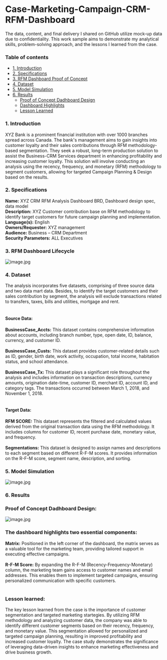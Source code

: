 # Case-Marketing-Campaign-CRM-RFM-Dashboard
The data, content, and final delivery I shared on GitHub utilize mock-up data due to confidentiality. This work sample aims to demonstrate my analytical skills, problem-solving approach, and the lessons I learned from the case.

### Table of contents
* [1. Introduction](#1)
* [2. Specifications](#2)
* [3. RFM Dashboard Proof of Concept](#3)
* [4. Dataset](#4)
* [5. Model Simulation](#5)
* [6. Results](#6)
    * [Proof of Concept Dadhboard Design](#6.1)
    * [Dashboard Highlights](#6.2)
    * [Lesson Learned](#6.3)

<a id="1"></a>
### 1. Introduction
XYZ Bank is a prominent financial institution with over 1000 branches spread across Canada. The bank's management aims to gain insights into customer loyalty and their sales contributions through RFM methodology-based segmentation. They seek a robust, long-term production solution to assist the Business-CRM Services department in enhancing profitability and increasing customer loyalty. This solution will involve conducting an analysis using the recency, frequency, and monetary (RFM) methodology to segment customers, allowing for targeted Campaign Planning & Design based on the results.

<a id="2"></a>
### 2. Specifications
**Name:** XYZ CRM RFM Analysis Dashboard BRD, Dashboard design spec, data model<br />
**Description:** XYZ Customer contribution base on RFM methodology to identify target customers for future campaign planning and implementation.<br />
**Language(s):** English<br />
**Owners/Requester:** XYZ management<br />
**Audience:** Business – CRM Department<br />
**Security Parameters:** ALL Executives

<a id="3"></a>
### 3. RFM Dashboard Lifecycle
![image.jpg](https://github.com/christychen65/Case-Marketing-Campaign-CRM-RFM-Dashboard/assets/132826012/83047e77-a0b1-4bf5-95cc-ed5a4f3e461a)

<a id="4"></a>
### 4. Dataset
The analysis incorporates five datasets, comprising of three source data and two data mart data. Besides, to identify the target customers and their sales contribution by segment, the analysis will exclude transactions related to transfers, taxes, bills and utilities, mortgage and rent. <br />
<br />

#### Source Data:
**BusinessCase_Accts:** This dataset contains comprehensive information about accounts, including branch number, type, open date, ID, balance, currency, and customer ID.<br />
<br />
**BusinessCase_Custs:** This dataset provides customer-related details such as ID, gender, birth date, work activity, occupation, total income, habitation status, and school attendance.<br />
<br />
**BusinessCase_Tx:** This dataset plays a significant role throughout the analysis and includes information on transaction descriptions, currency amounts, origination date-time, customer ID, merchant ID, account ID, and category tags. The transactions occurred between March 1, 2018, and November 1, 2018. <br />
<br />
#### Target Data:
**RFM SCORE:** This dataset represents the filtered and calculated values derived from the original transaction data using the RFM methodology. It includes columns for customer ID, recent purchase date, monetary value, and frequency.<br />
<br />
**Segmentations:** This dataset is designed to assign names and descriptions to each segment based on different R-F-M scores. It provides information on the R-F-M score, segment name, description, and sorting. 

<a id="5"></a>
### 5. Model Simulation
![image.jpg](https://github.com/christychen65/Case-Marketing-Campaign-CRM-RFM-Dashboard/assets/132826012/6b6bc064-ef9e-4ec8-ac07-ea052b01ade8)

<a id="6"></a>
### 6. Results
<a id="6.1"></a>
### Proof of Concept Dadhboard Design:
![image.jpg](https://github.com/christychen65/Case-Marketing-Campaign-CRM-RFM-Dashboard/assets/132826012/59de0f56-825f-4fa8-a908-d99973ea954e)<br />

<a id="6.2"></a>
### The dashboard highlights two essential components: <br />

**Matrix:** Positioned in the left corner of the dashboard, the matrix serves as a valuable tool for the marketing team, providing tailored support in executing effective campaigns.<br />
<br />
**R-F-M Score:** By expanding the R-F-M (Recency-Frequency-Monetary) column, the marketing team gains access to customer names and email addresses. This enables them to implement targeted campaigns, ensuring personalized communication with specific customers.<br />
<br />
<a id="6.3"></a>
### Lesson learned: <br />
The key lesson learned from the case is the importance of customer segmentation and targeted marketing startegies. By utilizing RFM methodology and analyzing customer data, the company was able to identify different customer segments based on their recency, frequency, and monetary value. This segmentation allowed for personalized and targeted campaign planning, resulting in improved profitability and increased customer loyalty. The case study demonstrates the significance of leveraging data-driven insights to enhance marketing effectiveness and drive business growth.
